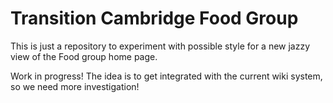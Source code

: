 Transition Cambridge Food Group
===============================

This is just a repository to experiment with possible style 
for a new jazzy view of the Food group home page.

Work in progress!
The idea is to get integrated with the current wiki system, so
we need more investigation!
